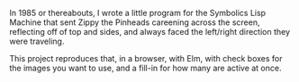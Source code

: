 In 1985 or thereabouts, I wrote a little program for the Symbolics Lisp Machine that sent Zippy the Pinheads careening across the screen, reflecting off of top and sides, and always faced the left/right direction they were traveling.

This project reproduces that, in a browser, with Elm, with check boxes for the images you want to use, and a fill-in for how many are active at once.
